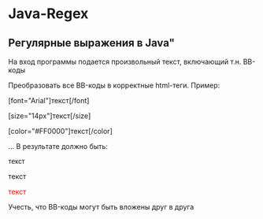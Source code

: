 # Java-Regex

## Регулярные выражения в Java"

На вход программы подается произвольный текст, включающий т.н. BB-коды

Преобразовать все BB-коды в корректные html-теги.
Пример:

[font="Arial"]текст[/font]

[size="14px"]текст[/size]

[color="#FF0000"]текст[/color]

…
В результате должно быть:

<span style="font-family: Arial">текст</span>

<span style="font-size: 14px ">текст</span>

<span style="color: #FF0000 ">текст</span>

Учесть, что BB-коды могут быть вложены друг в друга
